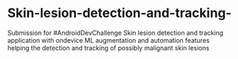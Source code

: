 # Skin-lesion-detection-and-tracking-
Submission for #AndroidDevChallenge Skin lesion detection and tracking application with ondevice ML augmentation and automation features helping the detection and tracking of possibly malignant skin lesions
